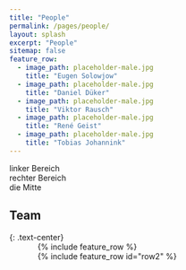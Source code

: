 ```yaml
---
title: "People"
permalink: /pages/people/
layout: splash
excerpt: "People"
sitemap: false
feature_row:
  - image_path: placeholder-male.jpg
    title: "Eugen Solowjow"
  - image_path: placeholder-male.jpg
    title: "Daniel Düker"
  - image_path: placeholder-male.jpg
    title: "Viktor Rausch"
  - image_path: placeholder-male.jpg
    title: "René Geist"
  - image_path: placeholder-male.jpg
    title: "Tobias Johannink"
---
```


<style>
  #links{
    float: left; 
    color: #A52A2A;
    }
    
  #rechts{ 
    float: right; 
    color: #1E90FF;
    }
    
  #links, #rechts{
    width: 200px; 
    }
    
  #mitte{ 
    margin: 0 200px; 
    color: #228B22;
    }
</style>

<div class="links">linker Bereich</div>
<div class="rechts">rechter Bereich</div>
<div class="mitte">die Mitte</div>


<h2>Team</h2>
{: .text-center}

<div style="width:80%;margin:auto;">{% include feature_row %}</div>
<div style="width:80%;margin:auto;">{% include feature_row id="row2" %}</div>
